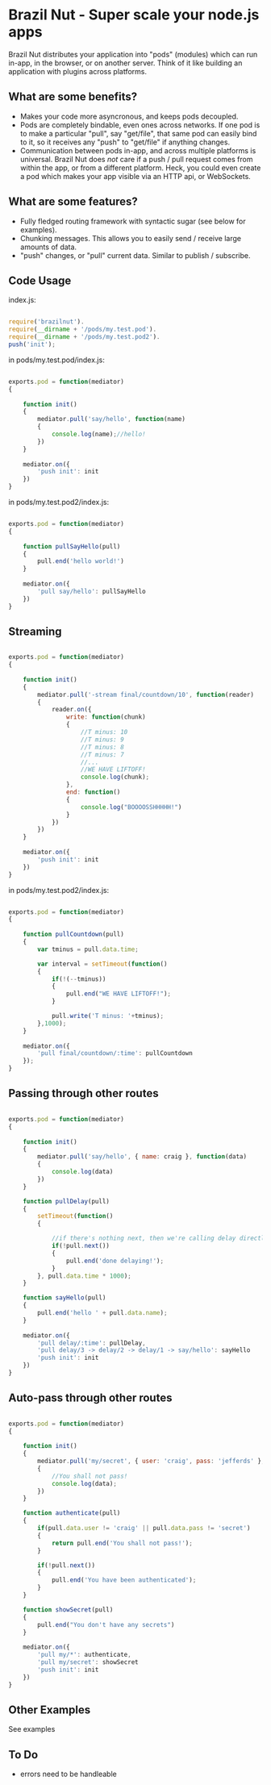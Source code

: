 Brazil Nut - Super scale your node.js apps 
==========================================

Brazil Nut distributes your application into "pods" (modules) which can run in-app, in the browser, or on another server. Think of it like building an application with plugins across platforms.

What are some benefits?
----------------------

- Makes your code more asyncronous, and keeps pods decoupled. 
- Pods are completely bindable, even ones across networks. If one pod is to make a particular "pull", say "get/file", that same pod can easily bind to it, so it receives any "push" to "get/file" if anything changes.
- Communication between pods in-app, and across multiple platforms is universal. Brazil Nut does *not* care if a push / pull request comes from within the app, or from a different platform. Heck, you could even create a pod which makes your app visible via an HTTP api, or WebSockets. 

What are some features?
-----------------------
	
- Fully fledged routing framework with syntactic sugar (see below for examples). 
- Chunking messages. This allows you to easily send / receive large amounts of data.
- "push" changes, or "pull" current data. Similar to publish / subscribe.


Code Usage
----------

index.js:

```javascript

require('brazilnut').
require(__dirname + '/pods/my.test.pod').
require(__dirname + '/pods/my.test.pod2').
push('init');

```

in pods/my.test.pod/index.js:


```javascript

exports.pod = function(mediator)
{
	
	function init()
	{
		mediator.pull('say/hello', function(name)
		{
			console.log(name);//hello!
		})
	}
	
	mediator.on({
		'push init': init
	})
}

```

in pods/my.test.pod2/index.js:


```javascript

exports.pod = function(mediator)
{
	
	function pullSayHello(pull)
	{
		pull.end('hello world!')
	}
	
	mediator.on({
		'pull say/hello': pullSayHello
	})
}

```


Streaming
---------

```javascript

exports.pod = function(mediator)
{
	
	function init()
	{
		mediator.pull('-stream final/countdown/10', function(reader)
		{
			reader.on({
				write: function(chunk)
				{
					//T minus: 10
					//T minus: 9
					//T minus: 8
					//T minus: 7
					//...
					//WE HAVE LIFTOFF!
					console.log(chunk);
				},
				end: function()
				{
					console.log("BOOOOSSHHHHH!")
				}
			})
		})
	}
	
	mediator.on({
		'push init': init
	})
}

```

in pods/my.test.pod2/index.js:


```javascript

exports.pod = function(mediator)
{
	
	function pullCountdown(pull)
	{
		var tminus = pull.data.time;

		var interval = setTimeout(function()
		{
			if(!(--tminus))
			{
				pull.end("WE HAVE LIFTOFF!");	
			}

			pull.write('T minus: '+tminus);
		},1000);
	}
	
	mediator.on({
		'pull final/countdown/:time': pullCountdown
	});
}

```


Passing through other routes
----------------------------

```javascript

exports.pod = function(mediator)
{
	
	function init()
	{
		mediator.pull('say/hello', { name: craig }, function(data)
		{
			console.log(data)
		})
	}

	function pullDelay(pull)
	{
		setTimeout(function()
		{

			//if there's nothing next, then we're calling delay directly
			if(!pull.next())
			{
				pull.end('done delaying!');
			}
		}, pull.data.time * 1000);
	}

	function sayHello(pull)
	{
		pull.end('hello ' + pull.data.name);
	}
	
	mediator.on({
		'pull delay/:time': pullDelay,
		'pull delay/3 -> delay/2 -> delay/1 -> say/hello': sayHello 
		'push init': init
	})
}

```

Auto-pass through other routes
------------------------------

```javascript

exports.pod = function(mediator)
{
	
	function init()
	{
		mediator.pull('my/secret', { user: 'craig', pass: 'jefferds' }, function(data)
		{
			//You shall not pass!
			console.log(data);
		})
	}

	function authenticate(pull)
	{
		if(pull.data.user != 'craig' || pull.data.pass != 'secret')
		{
			return pull.end('You shall not pass!');
		}

		if(!pull.next())
		{
			pull.end('You have been authenticated');
		}
	}

	function showSecret(pull)
	{
		pull.end("You don't have any secrets")
	}
	
	mediator.on({
		'pull my/*': authenticate,
		'pull my/secret': showSecret 
		'push init': init
	})
}

```


Other Examples
--------------

See examples


To Do
-----

- errors need to be handleable